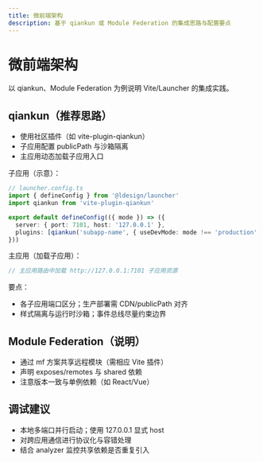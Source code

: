 ```yaml
---
title: 微前端架构
description: 基于 qiankun 或 Module Federation 的集成思路与配置要点
---
```


# 微前端架构

以 qiankun、Module Federation 为例说明 Vite/Launcher 的集成实践。

## qiankun（推荐思路）

- 使用社区插件（如 vite-plugin-qiankun）
- 子应用配置 publicPath 与沙箱隔离
- 主应用动态加载子应用入口

子应用（示意）：
```ts
// launcher.config.ts
import { defineConfig } from '@ldesign/launcher'
import qiankun from 'vite-plugin-qiankun'

export default defineConfig(({ mode }) => ({
  server: { port: 7101, host: '127.0.0.1' },
  plugins: [qiankun('subapp-name', { useDevMode: mode !== 'production' })]
}))
```

主应用（加载子应用）：
```ts
// 主应用路由中加载 http://127.0.0.1:7101 子应用资源
```

要点：
- 各子应用端口区分；生产部署需 CDN/publicPath 对齐
- 样式隔离与运行时沙箱；事件总线尽量约束边界

## Module Federation（说明）

- 通过 mf 方案共享远程模块（需相应 Vite 插件）
- 声明 exposes/remotes 与 shared 依赖
- 注意版本一致与单例依赖（如 React/Vue）

## 调试建议
- 本地多端口并行启动；使用 127.0.0.1 显式 host
- 对跨应用通信进行协议化与容错处理
- 结合 analyzer 监控共享依赖是否重复引入
